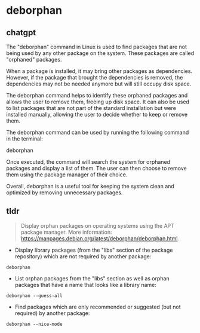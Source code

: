 # deborphan 
## chatgpt 
The "deborphan" command in Linux is used to find packages that are not being used by any other package on the system. These packages are called "orphaned" packages. 

When a package is installed, it may bring other packages as dependencies. However, if the package that brought the dependencies is removed, the dependencies may not be needed anymore but will still occupy disk space. 

The deborphan command helps to identify these orphaned packages and allows the user to remove them, freeing up disk space. It can also be used to list packages that are not part of the standard installation but were installed manually, allowing the user to decide whether to keep or remove them. 

The deborphan command can be used by running the following command in the terminal:

deborphan

Once executed, the command will search the system for orphaned packages and display a list of them. The user can then choose to remove them using the package manager of their choice. 

Overall, deborphan is a useful tool for keeping the system clean and optimized by removing unnecessary packages. 

## tldr 
 
> Display orphan packages on operating systems using the APT package manager.
> More information: <https://manpages.debian.org/latest/deborphan/deborphan.html>.

- Display library packages (from the "libs" section of the package repository) which are not required by another package:

`deborphan`

- List orphan packages from the "libs" section as well as orphan packages that have a name that looks like a library name:

`deborphan --guess-all`

- Find packages which are only recommended or suggested (but not required) by another package:

`deborphan --nice-mode`
